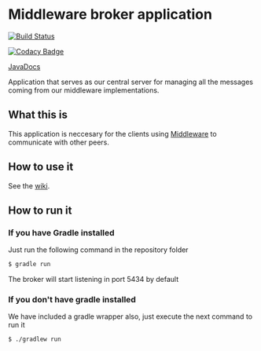 # Middleware broker application

[![Build Status](https://travis-ci.org/POPBL-6/broker.svg?branch=master)](https://travis-ci.org/POPBL-6/broker)

[![Codacy Badge](https://api.codacy.com/project/badge/Grade/4ddb41b8f7a24935b5ecc79ecef66d09)](https://www.codacy.com/app/POPBL6/broker?utm_source=github.com&amp;utm_medium=referral&amp;utm_content=POPBL-6/broker&amp;utm_campaign=Badge_Grade)

[JavaDocs](http://popbl-6.github.io/broker/)

Application that serves as our central server for managing all the messages coming from our middleware implementations.

## What this is
This application is neccesary for the clients using <a href=https://github.com/POPBL-6/middleware>Middleware</a>
to communicate with other peers.

## How to use it
See the <a href=https://github.com/POPBL-6/broker/wiki/2-.-How-to-use-the-broker>wiki</a>.

## How to run it
### If you have Gradle installed
Just run the following command in the repository folder
```sh
$ gradle run
```
The broker will start listening in port 5434 by default

### If you don't have gradle installed
We have included a gradle wrapper also, just execute the next command to run it
```sh
$ ./gradlew run
```
 
